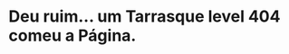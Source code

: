 <div id="container" style="height:500px;">
<h1>Deu ruim...
 um Tarrasque level 404 comeu a Página.</h1>
</div>
